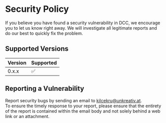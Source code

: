 # Security Policy

If you believe you have found a security vulnerability in DCC, we encourage you to let us know right away. We will investigate all legitimate reports and do our best to quickly fix the problem.

## Supported Versions

| Version | Supported          |
| ------- | ------------------ |
| 0.x.x   | :white_check_mark: |

## Reporting a Vulnerability

Report security bugs by sending an email to <kilcekru@unkreativ.at>.\
To ensure the timely response to your report, please ensure that the entirety of the report is contained within the email body and not solely behind a web link or an attachment.
